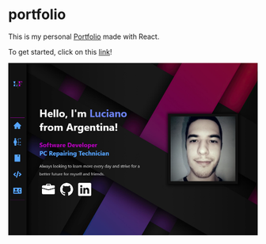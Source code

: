 # portfolio
This is my personal [Portfolio](https://lucianofrias.github.io/portfolio) made with React. 

To get started, click on this [link](https://lucianofrias.github.io/portfolio)!

![Screenshot](/src/img/project-preview.png)